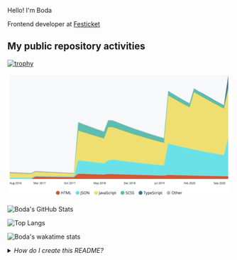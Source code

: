 Hello! I'm Boda

Frontend developer at [Festicket](https://www.festicket.com/)

## My public repository activities

[![trophy](https://github-profile-trophy.vercel.app/?username=bodazhao&theme=onedark)](https://github.com/ryo-ma/github-profile-trophy)

![codersrank tech skills chart - November 2020](/image.png)

![Boda's GitHub Stats](https://github-readme-stats.vercel.app/api?username=bodazhao&show_icons=true&theme=graywhite)

![Top Langs](https://github-readme-stats.vercel.app/api/top-langs/?username=bodazhao&layout=compact)

![Boda's wakatime stats](https://github-readme-stats.vercel.app/api/wakatime?username=breakfast)

<details>
<summary><em>How do I create this README?</em></summary>
Try creating a repo and name it with your username 😉
</details>
